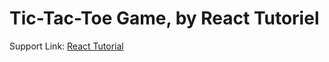 # Tic-Tac-Toe Game, by React Tutoriel

Support Link: [React Tutorial](https://react.dev/learn/tutorial-tic-tac-toe)